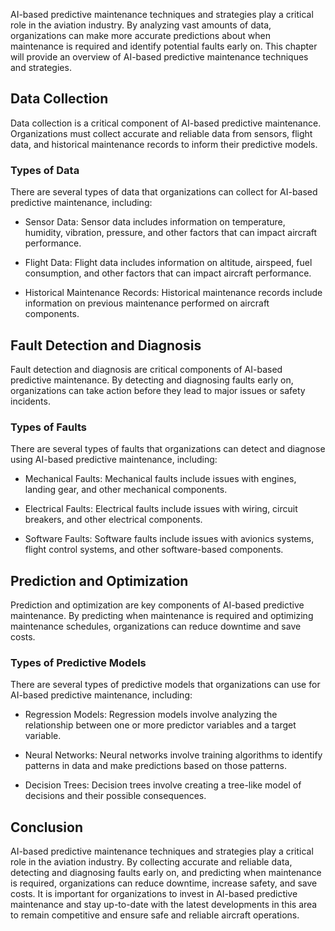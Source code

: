 
AI-based predictive maintenance techniques and strategies play a critical role in the aviation industry. By analyzing vast amounts of data, organizations can make more accurate predictions about when maintenance is required and identify potential faults early on. This chapter will provide an overview of AI-based predictive maintenance techniques and strategies.

Data Collection
---------------

Data collection is a critical component of AI-based predictive maintenance. Organizations must collect accurate and reliable data from sensors, flight data, and historical maintenance records to inform their predictive models.

### Types of Data

There are several types of data that organizations can collect for AI-based predictive maintenance, including:

* Sensor Data: Sensor data includes information on temperature, humidity, vibration, pressure, and other factors that can impact aircraft performance.

* Flight Data: Flight data includes information on altitude, airspeed, fuel consumption, and other factors that can impact aircraft performance.

* Historical Maintenance Records: Historical maintenance records include information on previous maintenance performed on aircraft components.

Fault Detection and Diagnosis
-----------------------------

Fault detection and diagnosis are critical components of AI-based predictive maintenance. By detecting and diagnosing faults early on, organizations can take action before they lead to major issues or safety incidents.

### Types of Faults

There are several types of faults that organizations can detect and diagnose using AI-based predictive maintenance, including:

* Mechanical Faults: Mechanical faults include issues with engines, landing gear, and other mechanical components.

* Electrical Faults: Electrical faults include issues with wiring, circuit breakers, and other electrical components.

* Software Faults: Software faults include issues with avionics systems, flight control systems, and other software-based components.

Prediction and Optimization
---------------------------

Prediction and optimization are key components of AI-based predictive maintenance. By predicting when maintenance is required and optimizing maintenance schedules, organizations can reduce downtime and save costs.

### Types of Predictive Models

There are several types of predictive models that organizations can use for AI-based predictive maintenance, including:

* Regression Models: Regression models involve analyzing the relationship between one or more predictor variables and a target variable.

* Neural Networks: Neural networks involve training algorithms to identify patterns in data and make predictions based on those patterns.

* Decision Trees: Decision trees involve creating a tree-like model of decisions and their possible consequences.

Conclusion
----------

AI-based predictive maintenance techniques and strategies play a critical role in the aviation industry. By collecting accurate and reliable data, detecting and diagnosing faults early on, and predicting when maintenance is required, organizations can reduce downtime, increase safety, and save costs. It is important for organizations to invest in AI-based predictive maintenance and stay up-to-date with the latest developments in this area to remain competitive and ensure safe and reliable aircraft operations.
